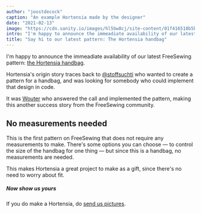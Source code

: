 ```yaml
---
author: "joostdecock"
caption: "An example Hortensia made by the designer"
date: "2021-02-13"
image: "https://cdn.sanity.io/images/hl5bw8cj/site-content/01f416518b5bf8fb75dcc8ae3ab2691d5532dd65-2000x1500.jpg"
intro: "I'm happy to announce the immeadiate availability of our latest FreeSewing pattern: the Hortensia handbag ."
title: "Say hi to our latest pattern: The Hortensia handbag"
---
```



I'm happy to announce the immeadiate availability of our latest FreeSewing pattern: [the Hortensia handbag](/designs/hortensia/).

Hortensia's origin story traces back to [@stoffsuchti](https://twitter.com/stoffsuchti) who wanted to create a pattern for a handbag, and was looking for somebody who could implement that design in code.

It was [Wouter](https://github.com/woutervdub) who answered the call and implemented the pattern, making this another success story from the FreeSewing community.

## No measurements needed

This is the first pattern on FreeSewing that does not require any measurements to make. There's some options you can choose — to control the size of the handbag for one thing — but since this is a handbag, no measurements are needed.

This makes Hortensia a great project to make as a gift, since there's no need to worry about fit.

<Tip>

##### Now show us yours

If you do make a Hortensia, do [send us pictures](https://discord.freesewing.org/).

</Tip>

